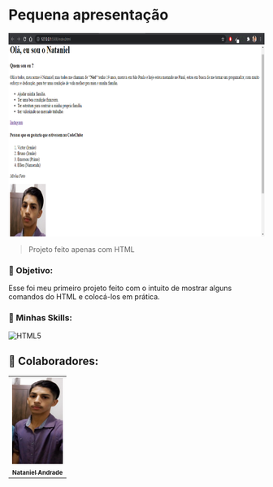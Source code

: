 # Pequena apresentação



<img src="./assets/project-screenshot.png" width="800px" height="400" alt="logo-yoga" >

> Projeto feito apenas com HTML


### 🎯 Objetivo:

Esse foi meu primeiro projeto feito com o intuito de mostrar alguns comandos do HTML e colocá-los em prática.

<h3>🚀 Minhas Skills: </h3>

![HTML5](https://img.shields.io/badge/-HTML5-333333?style=flat&logo=HTML5)

## 🤝 Colaboradores:

<table>
  <tr>
    <td align="center">
      <a href="https://www.linkedin.com/in/jos%C3%A9-nataniel-4764a4224/">
        <img src="./assets/niel.jpg" width="100px;" height="170px" alt="my-photo"/><br>
        <sub>
          <b>Nataniel Andrade</b>
        </sub>
      </a>
  </tr>
</table>
